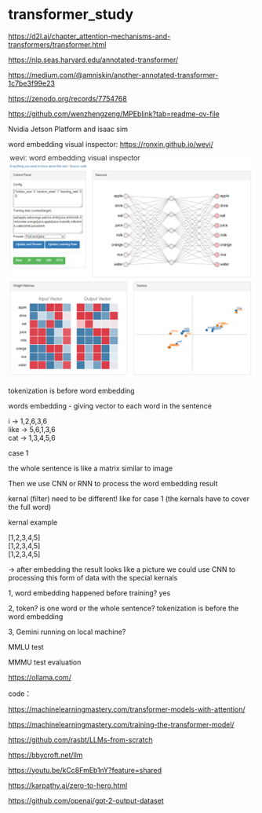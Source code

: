 # transformer_study


https://d2l.ai/chapter_attention-mechanisms-and-transformers/transformer.html


https://nlp.seas.harvard.edu/annotated-transformer/

https://medium.com/@amniskin/another-annotated-transformer-1c7be3f99e23



https://zenodo.org/records/7754768

https://github.com/wenzhengzeng/MPEblink?tab=readme-ov-file

Nvidia
Jetson Platform and isaac sim



word embedding visual inspector: https://ronxin.github.io/wevi/

![alt text](Capture8.PNG "word embedding visual inspector")

tokenization is before word embedding

words embedding - giving vector to each word in the sentence 

i    -> 1,2,6,3,6\
like -> 5,6,1,3,6\
cat  -> 1,3,4,5,6

case 1

the whole sentence is like a matrix similar to image

Then we use CNN or RNN to process the word embedding result

kernal (filter) need to be different! like for case 1 (the kernals have to cover the full word)

kernal example

[1,2,3,4,5]\
[1,2,3,4,5]\
[1,2,3,4,5]

 -> after embedding the result looks like a picture we could use CNN to processing this form of data with the special kernals
 
1, word embedding happened before training? yes

2, token? is one word or the whole sentence? tokenization is before the word embedding

3, Gemini running on local machine? 

MMLU test

MMMU test evaluation


https://ollama.com/



code：

https://machinelearningmastery.com/transformer-models-with-attention/

https://machinelearningmastery.com/training-the-transformer-model/

https://github.com/rasbt/LLMs-from-scratch

https://bbycroft.net/llm


https://youtu.be/kCc8FmEb1nY?feature=shared


https://karpathy.ai/zero-to-hero.html



https://github.com/openai/gpt-2-output-dataset

